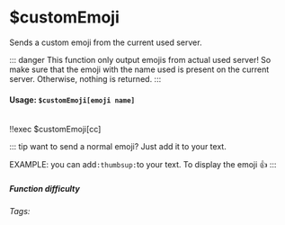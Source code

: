 # $customEmoji
Sends a custom emoji from the current used server.


::: danger
This function only output emojis from actual used server!
So make sure that the emoji with the name used is present on the current server. 
Otherwise, nothing is returned.
:::

#### Usage: `$customEmoji[emoji name]`
<br/>
<discord-messages>
	<discord-message :bot="false" role-color="#ffcc9a" author="Member">
		!!exec $customEmoji[cc]
	</discord-message>
	<discord-message :bot="true" role-color="#0099ff" author="Custom Command" avatar="https://media.discordapp.net/avatars/725721249652670555/781224f90c3b841ba5b40678e032f74a.webp">
        <DiscordReaction image="https://media.discordapp.net/avatars/725721249652670555/781224f90c3b841ba5b40678e032f74a.webp"/>
	</discord-message>
</discord-messages>

::: tip want to send a normal emoji?
Just add it to your text.

EXAMPLE:
you can add`:thumbsup:`to your text. To display the emoji :thumbsup:
:::

##### Function difficulty <Badge type="tip" text="Easy" vertical="middle" /> 
###### Tags: <Badge type="tip" text="Emoji" vertical="middle" /> <Badge type="tip" text="Custom Emojis" vertical="middle" /> <Badge type="tip" text="pictures" vertical="middle" /> <Badge type="tip" text="amazing" vertical="middle" />
